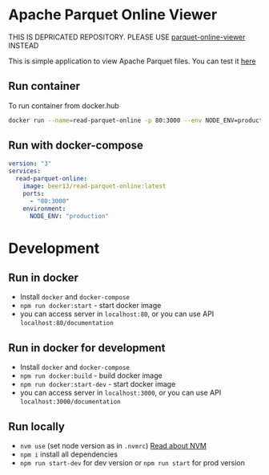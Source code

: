 # Apache Parquet Online Viewer

THIS IS DEPRICATED REPOSITORY. PLEASE USE [parquet-online-viewer](https://github.com/iamelevich/parquet-online-viewer) INSTEAD

This is simple application to view Apache Parquet files. 
You can test it [here](http://static.133.190.201.138.clients.your-server.de:3000/)

## Run container

To run container from docker.hub
```bash
docker run --name=read-parquet-online -p 80:3000 --env NODE_ENV=production -d beer13/read-parquet-online 
```

## Run with docker-compose

```yaml
version: "3"
services:
  read-parquet-online:
    image: beer13/read-parquet-online:latest
    ports:
      - "80:3000"
    environment:
      NODE_ENV: "production"
```

# Development

## Run in docker
 - Install `docker` and `docker-compose`
 - `npm run docker:start` - start docker image
 - you can access server in `localhost:80`, or you can use API `localhost:80/documentation`

## Run in docker for development

- Install `docker` and `docker-compose`
- `npm run docker:build` - build docker image
- `npm run docker:start-dev` - start docker image
- you can access server in `localhost:3000`, or you can use API `localhost:3000/documentation`

## Run locally

 - `nvm use` (set node version as in `.nvmrc`) [Read about NVM](https://github.com/nvm-sh/nvm)
 - `npm i` install all dependencies
 - `npm run start-dev` for dev version or `npm run start` for prod version
